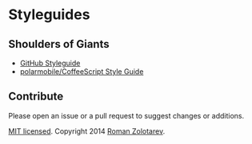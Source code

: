 # Styleguides

## Shoulders of Giants

- [GitHub Styleguide](https://github.com/styleguide/)
- [polarmobile/CoffeeScript Style Guide](https://github.com/polarmobile/coffeescript-style-guide)

## Contribute

Please open an issue or a pull request to suggest changes or additions.

[MIT licensed](https://github.com/romanzolotarev/styleguides/blob/master/LICENSE.md).
Copyright 2014 [Roman Zolotarev](http://romanzolotarev.com).
